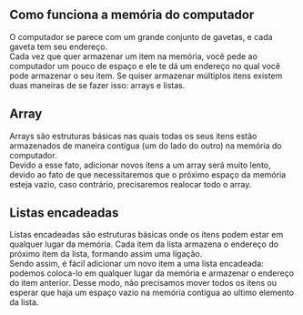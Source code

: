 ## Como funciona a memória do computador

O computador se parece com um grande conjunto de gavetas, e cada gaveta tem seu endereço. </br>
Cada vez que quer armazenar um item na memória, você pede ao computador um pouco de espaço e ele te dá um endereço no qual você pode armazenar o seu item. Se quiser armazenar múltiplos itens existem duas maneiras de se fazer isso: arrays e listas.

## Array

Arrays são estruturas básicas nas quais todas os seus itens estão armazenados de maneira contígua (um do lado do outro) na memória do computador. </br>
Devido a esse fato, adicionar novos itens a um array será muito lento, devido ao fato de que necessitaremos que o próximo espaço da memória esteja vazio, caso contrário, precisaremos realocar todo o array.

## Listas encadeadas

Listas encadeadas são estruturas básicas onde os itens podem estar em qualquer lugar da memória. Cada item da lista armazena o endereço do próximo item da lista, formando assim uma ligação. </br>
Sendo assim, é fácil adicionar um novo item a uma lista encadeada: podemos coloca-lo em qualquer lugar da memória e armazenar o endereço do item anterior. Desse modo, não precisamos mover todos os itens ou esperar que haja um espaço vazio na memória contigua ao ultimo elemento da lista. </br>